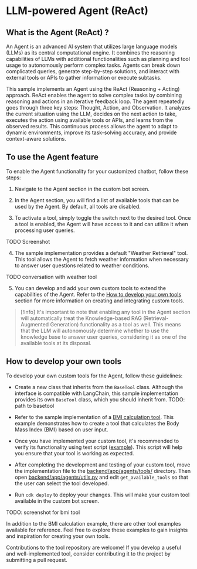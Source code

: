 # LLM-powered Agent (ReAct)

## What is the Agent (ReAct) ?

An Agent is an advanced AI system that utilizes large language models (LLMs) as its central computational engine. It combines the reasoning capabilities of LLMs with additional functionalities such as planning and tool usage to autonomously perform complex tasks. Agents can break down complicated queries, generate step-by-step solutions, and interact with external tools or APIs to gather information or execute subtasks.

This sample implements an Agent using the ReAct (Reasoning + Acting) approach. ReAct enables the agent to solve complex tasks by combining reasoning and actions in an iterative feedback loop. The agent repeatedly goes through three key steps: Thought, Action, and Observation. It analyzes the current situation using the LLM, decides on the next action to take, executes the action using available tools or APIs, and learns from the observed results. This continuous process allows the agent to adapt to dynamic environments, improve its task-solving accuracy, and provide context-aware solutions.

## To use the Agent feature

To enable the Agent functionality for your customized chatbot, follow these steps:

1. Navigate to the Agent section in the custom bot screen.

2. In the Agent section, you will find a list of available tools that can be used by the Agent. By default, all tools are disabled.

3. To activate a tool, simply toggle the switch next to the desired tool. Once a tool is enabled, the Agent will have access to it and can utilize it when processing user queries.

TODO
Screenshot

4. The sample implementation provides a default "Weather Retrieval" tool. This tool allows the Agent to fetch weather information when necessary to answer user questions related to weather conditions.

TODO
conversation with weather tool

5. You can develop and add your own custom tools to extend the capabilities of the Agent. Refer to the [How to develop your own tools](#how-to-develop-your-own-tools) section for more information on creating and integrating custom tools.

> [!Info]
> It's important to note that enabling any tool in the Agent section will automatically treat the Knowledge-based RAG (Retrieval-Augmented Generation) functionality as a tool as well. This means that the LLM will autonomously determine whether to use the knowledge base to answer user queries, considering it as one of the available tools at its disposal.

## How to develop your own tools

To develop your own custom tools for the Agent, follow these guidelines:

- Create a new class that inherits from the `BaseTool` class. Although the interface is compatible with LangChain, this sample implementation provides its own `BaseTool` class, which you should inherit from.
  TODO: path to basetool

- Refer to the sample implementation of a [BMI calculation tool](../examples/agents/tools/bmi.py). This example demonstrates how to create a tool that calculates the Body Mass Index (BMI) based on user input.

- Once you have implemented your custom tool, it's recommended to verify its functionality using test script ([example](../backend/tests/test_agent/test_tools/test_weather.py)). This script will help you ensure that your tool is working as expected.

- After completing the development and testing of your custom tool, move the implementation file to the [backend/app/agents/tools/](../backend/app/agents/tools/) directory. Then open [backend/app/agents/utils.py](../backend/app/agents/utils.py) and edit `get_available_tools` so that the user can select the tool developed.

- Run `cdk deploy` to deploy your changes. This will make your custom tool available in the custom bot screen.

TODO: screenshot for bmi tool

In addition to the BMI calculation example, there are other tool examples available for reference. Feel free to explore these examples to gain insights and inspiration for creating your own tools.

Contributions to the tool repository are welcome! If you develop a useful and well-implemented tool, consider contributing it to the project by submitting a pull request.
